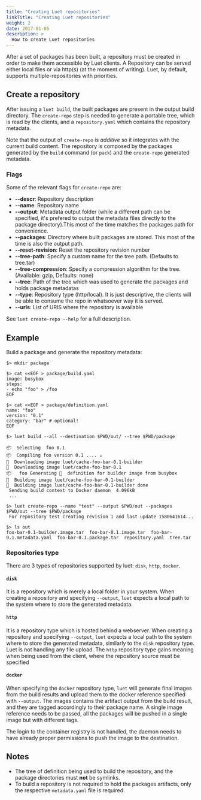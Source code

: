 ```yaml
---
title: "Creating Luet repositories"
linkTitle: "Creating Luet repositories"
weight: 2
date: 2017-01-05
description: >
  How to create Luet repositories
---
```


After a set of packages has been built, a repository must be created in order to make them accessible by Luet clients. A Repository can be served either local files or via http(s) (at the moment of writing). Luet, by default, supports multiple-repositories with priorities.

## Create a repository

After issuing a `luet build`, the built packages are present in the output build directory. The `create-repo` step is needed to generate a portable tree, which is read by the clients, and a `repository.yaml` which contains the repository metadata.

Note that the output of `create-repo` is *additive* so it integrates with the current build content. The repository is composed by the packages generated by the `build` command (or `pack`) and the `create-repo` generated metadata. 

### Flags

Some of the relevant flags for `create-repo` are:

- **--descr**: Repository description
- **--name**: Repository name
- **--output**: Metadata output folder (while a different path can be specified, it's prefered to output the metadata files directly to the package directory).This most of the time matches the packages path for convenience.
- **--packages**: Directory where built packages are stored. This most of the time is also the output path.
- **--reset-revision**: Reset the repository revision number
- **--tree-path**: Specify a custom name for the tree path. (Defaults to tree.tar)
- **--tree-compression**: Specify a compression algorithm for the tree. (Available: gzip, Defaults: none)
- **--tree**: Path of the tree which was used to generate the packages and holds package metadatas
- **--type**: Repository type (http/local). It is just descriptive, the clients will be able to consume the repo in whatsoever way it is served.
- **--urls**: List of URIS where the repository is available

See `luet create-repo --help` for a full description.

## Example

Build a package and generate the repository metadata:

```
$> mkdir package

$> cat <<EOF > package/build.yaml
image: busybox
steps:
- echo "foo" > /foo
EOF

$> cat <<EOF > package/definition.yaml
name: "foo"
version: "0.1"
category: "bar" # optional!
EOF

$> luet build --all --destination $PWD/out/ --tree $PWD/package

📦  Selecting  foo 0.1
📦  Compiling foo version 0.1 .... ☕
🐋  Downloading image luet/cache-foo-bar-0.1-builder
🐋  Downloading image luet/cache-foo-bar-0.1
📦   foo Generating 🐋  definition for builder image from busybox
🐋  Building image luet/cache-foo-bar-0.1-builder
🐋  Building image luet/cache-foo-bar-0.1-builder done
 Sending build context to Docker daemon  4.096kB
 ...

$> luet create-repo --name "test" --output $PWD/out --packages $PWD/out --tree $PWD/package
 For repository test creating revision 1 and last update 1580641614...

$> ls out
foo-bar-0.1-builder.image.tar  foo-bar-0.1.image.tar  foo-bar-0.1.metadata.yaml  foo-bar-0.1.package.tar  repository.yaml  tree.tar

```

### Repositories type

There are 3 types of repositories supported by luet: `disk`, `http`, `docker`.

#### `disk`

It is a repository which is merely a local folder in your system. When creating a repository and specifying ```--output```, `luet` expects a local path to the system where to store the generated metadata.

#### `http`

It is a repository type which is hosted behind a webserver. When creating a repository and specifying ```--output```, `luet` expects a local path to the system where to store the generated metadata, similarly to the `disk` repository type. Luet is not handling any file upload. The `http` repository type gains meaning when being used from the client, where the repository source must be specified

#### `docker`

When specifying the `docker` repository type, `luet` will generate final images from the build results and upload them to the docker reference specified with ```--output```. The images contains the artifact output from the build result, and they are tagged accordingly to their package name. A single image reference needs to be passed, all the packages will be pushed in a single image but with different tags.

The login to the container registry is not handled, the daemon needs to have already proper permissions to push the image to the destination.


## Notes

- The tree of definition being used to build the repository, and the package directories must **not** be symlinks.
- To build a repository is not required to hold the packages artifacts, only the respective `metadata.yaml` file is required.
